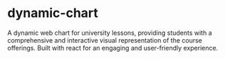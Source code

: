 # dynamic-chart

A dynamic web chart for university lessons, providing students with a comprehensive and interactive visual representation of the course offerings. Built with react for an engaging and user-friendly experience.
